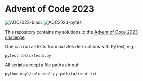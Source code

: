 # Advent of Code 2023

![AOC2023-black](https://github.com/ftabaro/aoc-2023/actions/workflows/black/badge.svg)
![AOC2023-pytest](https://github.com/ftabaro/aoc-2023/actions/workflows/pytest/badge.svg)

This repository contains my solutions to the [Advent of Code 2023 challenge](https://adventofcode.com/). 

One can run all tests from puzzles descriptions with PyTest, e.g.: 

```bash
pytest tests/tests.py
```

All scripts accept a file path as input:

```bash
python day1/solution1.py path/to/input.txt
```
